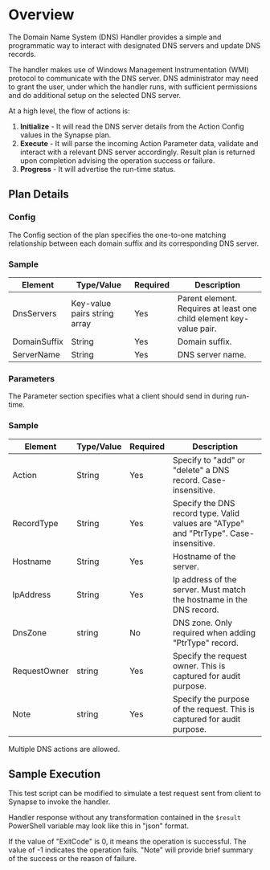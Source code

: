 ﻿# Overview
The Domain Name System (DNS) Handler provides a simple and programmatic way to interact with designated DNS servers and update DNS records.

The handler makes use of Windows Management Instrumentation (WMI) protocol to communicate with the DNS server. DNS administrator may need to grant the user, under which the handler runs, with sufficient permissions and do additional setup on the selected DNS server.

At a high level, the flow of actions is:  
1. **Initialize** - It will read the DNS server details from the Action Config values in the Synapse plan.  
2. **Execute** - It will parse the incoming Action Parameter data, validate and interact with a relevant DNS server accordingly. Result plan is returned upon completion advising the operation success or failure.
3. **Progress** - It will advertise the run-time status.

## Plan Details
### Config
The Config section of the plan specifies the one-to-one matching relationship between each domain suffix and its corresponding DNS server.

### Sample
<script src="https://gist.github.com/SynapseGists/9608a2da9fc0b0bfa88d726e78af153c.js"></script>

|Element|Type/Value|Required|Description
|-------|----------|--------|-----------
|DnsServers|Key-value pairs string array|Yes|Parent element. Requires at least one child element key-value pair.
|DomainSuffix|String|Yes|Domain suffix. 
|ServerName|String|Yes|DNS server name. 

### Parameters
The Parameter section specifies what a client should send in during run-time.

### Sample
<script src="https://gist.github.com/SynapseGists/1144510317a908c70dfb0dd3f15d359a.js"></script>

|Element|Type/Value|Required|Description
|-------|----------|--------|-----------
|Action|String|Yes|Specify to "add" or "delete" a DNS record. Case-insensitive.
|RecordType|String|Yes|Specify the DNS record type. Valid values are "AType" and "PtrType". Case-insensitive.
|Hostname|String|Yes|Hostname of the server.
|IpAddress|String|Yes|Ip address of the server. Must match the hostname in the DNS record. 
|DnsZone|string|No|DNS zone. Only required when adding "PtrType" record.
|RequestOwner|string|Yes|Specify the request owner. This is captured for audit purpose.
|Note|string|Yes|Specify the purpose of the request. This is captured for audit purpose.

Multiple DNS actions are allowed.

## Sample Execution
This test script can be modified to simulate a test request sent from client to Synapse to invoke the handler.

<script src="https://gist.github.com/SynapseGists/ef91ec47acfa55ffc96295100db157b7.js"></script>

Handler response without any transformation contained in the `$result` PowerShell variable  may look like this in "json" format.

<script src="https://gist.github.com/SynapseGists/a1908e4c6c5b8aab9e275b9c1a712772.js"></script>

If the value of "ExitCode" is 0, it means the operation is successful. The value of -1 indicates the operation fails. "Note" will provide brief summary of the success or the reason of failure.